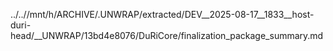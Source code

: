 ../..//mnt/h/ARCHIVE/.UNWRAP/extracted/DEV__2025-08-17__1833__host-duri-head/__UNWRAP/13bd4e8076/DuRiCore/finalization_package_summary.md